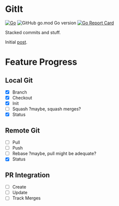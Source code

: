 # GitIt

[![Go](https://github.com/nfisher/gitit/actions/workflows/go.yml/badge.svg)](https://github.com/nfisher/gitit/actions/workflows/go.yml)
![GitHub go.mod Go version](https://img.shields.io/github/go-mod/go-version/nfisher/gitit)
[![Go Report Card](https://goreportcard.com/badge/github.com/nfisher/gitit)](https://goreportcard.com/report/github.com/nfisher/gitit)

Stacked commits and stuff.

Initial [post](https://junctionbox.ca/2022/06/22/stacked-commits.html). 

# Feature Progress

## Local Git

* [x] Branch
* [x] Checkout
* [x] Init
* [ ] Squash ?maybe, squash merges?
* [x] Status

## Remote Git

* [ ] Pull
* [ ] Push
* [ ] Rebase ?maybe, pull might be adequate?
* [x] Status

## PR Integration

* [ ] Create
* [ ] Update
* [ ] Track Merges